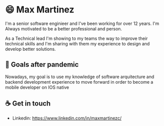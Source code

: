 # :smile: Max Martinez

I'm a senior software enginieer and I've been working for over 12 years. I'm Always motivated to be a better professional and person. 

As a Technical lead I'm showing to my teams the way to improve their technical skills and I'm sharing with them my experience to design and develop better solutions. 

<!--
## How I work

Safety and trust
-->

## :rocket: Goals after pandemic
Nowadays, my goal is to use my knowledge of software arquitecture and backend development experience to move forward in order to become a mobile developer on IOS native

## :coffee: Get in touch
* Linkedin: https://www.linkedin.com/in/maxmartinezc/
